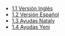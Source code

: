 - [1.1 Versión Inglés](README.md)
- [1.2 Versión Español](SPANISH.md)
- [1.3 Ayudas Nataly](helps_Nataly.md)
- [1.4 Ayudas Yeni](helps_Yeni.md)
